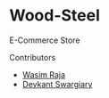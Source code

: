 # Wood-Steel

E-Commerce Store

Contributors

- [Wasim Raja](https://github.com/wasim7raja10)
- [Devkant Swargiary](https://github.com/Devkant21)